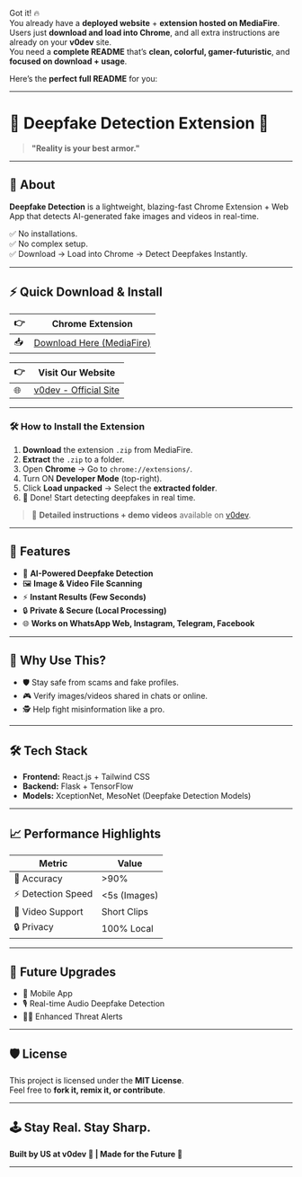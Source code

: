 Got it! 🔥  
You already have a **deployed website** + **extension hosted on MediaFire**. Users just **download and load into Chrome**, and all extra instructions are already on your **v0dev** site.  
You need a **complete README** that’s **clean, colorful, gamer-futuristic**, and **focused on download + usage**.

Here’s the **perfect full README** for you:

---

# 🚀 Deepfake Detection Extension 🎯

> **"Reality is your best armor."**  

---

## 🌌 About

**Deepfake Detection** is a lightweight, blazing-fast Chrome Extension + Web App that detects AI-generated fake images and videos in real-time.  

✅ No installations.  
✅ No complex setup.  
✅ Download → Load into Chrome → Detect Deepfakes Instantly.

---

## ⚡ Quick Download & Install

| 👉 | **Chrome Extension** |
|----|----------------------|
| 📥 | [Download Here (MediaFire)](https://www.mediafire.com/your-extension-link) |

| 👉 | **Visit Our Website** |
|----|-----------------------|
| 🌐 | [v0dev - Official Site](https://v0dev.site) |

---

### 🛠️ How to Install the Extension

1. **Download** the extension `.zip` from MediaFire.
2. **Extract** the `.zip` to a folder.
3. Open **Chrome** → Go to `chrome://extensions/`.
4. Turn ON **Developer Mode** (top-right).
5. Click **Load unpacked** → Select the **extracted folder**.
6. 🎯 Done! Start detecting deepfakes in real time.

> 📖 **Detailed instructions + demo videos** available on [v0dev](https://v0dev.site).

---

## 🌟 Features

- 🧠 **AI-Powered Deepfake Detection**
- 🖼️ **Image & Video File Scanning**
- ⚡ **Instant Results (Few Seconds)**
- 🔒 **Private & Secure (Local Processing)**
- 🌐 **Works on WhatsApp Web, Instagram, Telegram, Facebook**

---

## 🎯 Why Use This?

- 🛡️ Stay safe from scams and fake profiles.
- 🎮 Verify images/videos shared in chats or online.
- 🕵️ Help fight misinformation like a pro.

---

## 🛠️ Tech Stack

- **Frontend:** React.js + Tailwind CSS
- **Backend:** Flask + TensorFlow
- **Models:** XceptionNet, MesoNet (Deepfake Detection Models)

---

## 📈 Performance Highlights

| Metric              | Value         |
|---------------------|---------------|
| 🎯 Accuracy         | >90%          |
| ⚡ Detection Speed  | <5s (Images)  |
| 🎥 Video Support    | Short Clips   |
| 🔒 Privacy          | 100% Local    |

---

## 🚀 Future Upgrades

- 📱 Mobile App
- 🎙️ Real-time Audio Deepfake Detection
- 🕵️‍♂️ Enhanced Threat Alerts

---

## 🛡️ License

This project is licensed under the **MIT License**.  
Feel free to **fork it, remix it, or contribute**.

---

## 🕹️ Stay Real. Stay Sharp.

**Built by US at v0dev 🚀 | Made for the Future 🌌**

---

